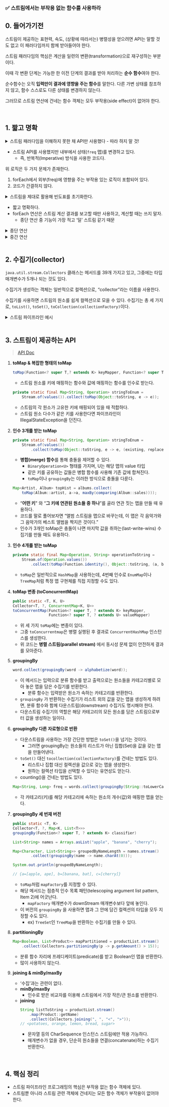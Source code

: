 ### ✅ 스트림에서는 부작용 없는 함수를 사용하라

## 0. 들어가기전

스트림이 제공하는 표현력, 속도, (상황에 따라서는) 병렬성을 얻으려면 API는 말할 것도 없고 이 패러다임까지 함께 받아들어야 한다.

스트림 패러다임의 핵심은 계산을 일련의 변환(transformation)으로 재구성하는 부분이다.

이때 각 변환 단계는 가능한 한 이전 단계의 결과를 받아 처리하는 **순수 함수**여야 한다.

순수함수는 오직 **입력만이 결과에 영향을 주는 함수**를 말한다. 다른 가변 상태를 참조하지 않고, 함수 스스로도 다른 상태를 변경하지 않는다.

그러므로 스트림 연산에 건네는 함수 객체는 모두 부작용(side effect)이 없어야 한다.

<br>

## 1. 짧고 명확

<details>
    <summary>스트림 패러다임을 이해하지 못한 채 API만 사용했다 - 따라 하지 말 것!</summary>
<div markdown="1">

```java
import java.util.Map;
import java.util.stream.Stream;

Map<String, Long> freq = new HashMap<>();
try (Stream<String> words = new Scanner(file).tokens()) {
    words.forEach(word -> {
        freq.merge(word.toLowerCase(), 1L, Long::sum)
    }
}
```
</div>
</details>

- 스트림 API를 사용했지만 내부에서 상태(`freq` 맵)를 변경하고 있다.
    - 즉, 반복적(Imperative) 방식을 사용한 코드다.

위 로직은 두 가지 문제가 존재한다.  
1. forEach에서 외부(freq)에 영향을 주는 부작용 있는 로직이 포함되어 있다.
2. 코드가 간결하지 않다.

<details>
    <summary>스트림을 제대로 활용해 빈도표를 초기화한다.</summary>
<div markdown="1">

```java
Map<String, Long> freq;
try (Stream<String> words = new Scanner(file).tokens()) {
    freq = words
           .collect(groupingBy(String::toLowerCase, counting)));
}
```
</div>
</details>

- 짧고 명확하다.
- forEach 연산은 스트림 계산 결과를 보고할 때만 사용하고, 계산할 때는 쓰지 말자.
    - 종단 연산 중 기능이 가장 적고 ‘덜’ 스트림 같기 때문

<details>
    <summary>종단 연산</summary>
<div markdown="1">

- 스트림 파이프라인의 **마지막에 호출**되어 **실제 처리를 수행**하고 **결과를 반환**하거나 부작용을 발생시키는 연산
- 특징
    1. 종단 연산이 호출될 때까지 스트림은 지연(Lazy) 상태이다.
    2. 종단 연산 이후 스트림은 사용 불가하다.
    3. 결과를 생성하거나 외부 상태를 변경한다.

| **함수**              | **내용**                                                                 |
|-----------------------|---------------------------------------------------------------------------|
| `void forEach()`      | 요소를 하나씩 소비해가며 지정된 작업 수행 (병렬 스트림에서 순서 보장 X)   |
| `void forEachOrdered()` | 요소를 하나씩 소비해가며 지정된 작업 수행 (병렬 스트림에서 순서 보장 O) |
| `long count()`        | 요소 개수 반환                                                            |
| `Optional max()`      | 요소 중 최대 값을 참조하는 `Optional` 반환                                |
| `Optional min()`      | 요소 중 최소 값을 참조하는 `Optional` 반환                                |
| `Optional findFirst()`| 첫번째 요소를 참조하는 `Optional` 반환                                    |
| `Optional findAny()`  | 첫번째 요소를 참조하는 `Optional` 반환 (병렬 스트림에서는 첫번째 요소 보장 X) |
| `boolean allMatch()`  | 모든 요소가 특정 조건을 만족하는지 여부를 반환                            |
| `boolean anyMatch()`  | 하나의 요소라도 특정 조건을 만족하는지 여부를 반환                        |
| `boolean noneMatch()` | 모든 요소가 특정 조건을 불만족하는지 여부를 반환                          |
| `reduce()`            | 요소를 하나씩 빼며 지정된 연산 처리 후 결과를 반환                        |
| `collect()`           | 요소들을 컬렉션으로 반환     
</div>
</details>

<details>
    <summary>중간 연산</summary>
<div markdown="1">

- 스트림 파이프라인에서 **종단 연산 전에 호출**되며, **새로운 스트림을 반환**하는 연산
- 특징
    1. 스트림을 변환하가나 필터링할 수 있다.
    2. 새로운 스트림을 반환한다. (기존 스트림은 변경되지 않는다.)
    3. 종단 연산이 호출될 때까지 아무 작업도 수행하지 않는다.
    4. 여러 중간 연산을 연쇄(chain) 가능하다.

| **함수**              | **내용**                                                   |
|-----------------------|-----------------------------------------------------------|
| `Stream<T> distinct()` | 요소의 중복 제거                                          |
| `Stream<T> filter()`   | 요소에 대한 필터링 조건 추가                              |
| `Stream<T> limit()`    | 요소 개수 제한                                            |
| `Stream<T> skip()`     | 처음 `n`개의 요소 건너뛰기                                |
| `Stream<T> sorted()`   | 요소 정렬                                                 |
| `Stream<T> peek()`     | 요소에 대한 작업 수행 (단, `forEach`와는 다르게 요소를 소비하지 않음) |
</div>
</details>

<br>

## 2. 수집기(collector)

`java.util.stream.Collectors` 클래스는 메서드를 39개 가지고 있고, 그중에는 타입 매개변수가 5개나 되는 것도 있다.

수집기가 생성하는 객체는 일반적으로 컬렉션으로, “collector”라는 이름을 사용한다.

수집기를 사용하면 스트림의 원소를 쉽게 컬렉션으로 모을 수 있다. 수집기는 총 세 가지로, `toList()`, `toSet()`, `toCollection(collectionFactory)`이다.

<details>
    <summary>스트림 파이프라인 예시</summary>
<div markdown="1">

```java
List<String> topTen = freq.keySet().stream()
	.sorted(comparing(freq::get).reversed())
	.limit(10)
	.collect(toList());
```
</div>
</details>

<br>

## 3. 스트림이 제공하는 API
> [API Doc](https://docs.oracle.com/en/java/javase/11/docs/api/java.base/java/util/stream/Collectors.html)

1. **toMap & 복잡한 형태의 toMap**
    ```java
    toMap(Function<? super T,? extends K> keyMapper, Function<? super T,? extends U> valueMapper)
    ```
    - 스트림 원소를 키에 매핑하는 함수와 값에 매핑하는 함수를 인수로 받는다.

    ```java
    private static final Map<String, Operation> stringToEnum =
        Stream.of(values()).collect(toMap(Object::toString, e -> e));
    ```
    - 스트림의 각 원소가 고유한 키에 매핑되어 있을 때 적합하다.
    - 스트림 원소 다수가 같은 키를 사용한다면 파이프라인이 IllegalStateException을 던진다.
   
2. **인수 3개를 받는 toMap**
    ```java
    private static final Map<String, Operation> stringToEnum =
        Stream.of(values())
            .collect(toMap(Object::toString, e -> e, (existing, replacement) -> existing));
    ```
    - **병합(merge) 함수**를 통해 충돌을 제어할 수 있다.
        - `BinaryOperation<U>` 형태를 가지며, U는 해당 맵의 value 타입
        - 같은 키를 공유하는 값들은 병합 함수를 사용해 기존 값에 합쳐진다.
        - `toMap`이나 `groupingBy`는 이러한 방식으로 충돌을 다룬다.
    ```java
    Map<Artist, Album> topHist = albums.collect(
        toMap(Album::artist, a->a, maxBy(comparing(Album::sales))));
    ```
    - “**어떤 키**" 와 “**그 키에 연관된 원소들 중 하나**”를 골라 연관 짓는 맵을 만들 때 유용하다.
    - 코드를 말로 풀어보자면 “앨범 스트림을 맵으로 바꾸는데, 이 맵은 각 음악가와 그 음악가의 베스트 앨범을 짝지은 것이다.”
    - 인수가 3개인 toMap은 충돌이 나면 마지막 값을 취하는(last-write-wins) 수집기를 만들 때도 유용하다.
3. **인수 4개를 받는 toMap**
    ```java
    private static final Map<Operation, String> operationToString =
        Stream.of(Operation.values())
            .collect(toMap(Function.identity(), Object::toString, (a, b) -> a, EnumMap::new));
    ```
    - `toMap`은 일반적으로 `HashMap`을 사용하는데, 4번째 인수로 `EnumMap`이나 `TreeMap`처럼 특정 맵 구현체를 직접 지정할 수도 있다.
4. **toMap 변종 (toConcurrentMap)**
    ```java
    public static <T, K, U> 
    Collector<T, ?, ConcurrentMap<K, U>> 
    toConcurrentMap(Function<? super T, ? extends K> keyMapper,
                    Function<? super T, ? extends U> valueMapper)
    
    ```
    - 위 세 가지 `toMap`에는 변종이 있다.
    - 그중 `toConcurrentmap`은 병렬 실행된 후 결과로 `ConcurrentHashMap` 인스턴스를 생성한다.
    - 위 코드는 **병렬 스트림(parallel stream)** 에서 동시성 문제 없이 안전하게 결과를 모아준다.
5. **groupingBy**
    ```java
    word.collect(groupingBy(word -> alphabetize(word));
    ```
    - 이 메서드는 입력으로 분류 함수를 받고 출력으로는 원소들을 카테고리별로 모아 놓은 맵을 담은 수집기를 반환한다.
        - 분류 함수는 입력받은 원소가 속하는 카테고리를 반환한다.
    - `groupingBy` 가 반환하는 수집기가 리스트 외의 값을 갖는 맵을 생성하게 하려면, 분류 함수와 함께 다운스트림(downstream) 수집기도 명시해야 한다.
    - 다운스트림 수집기의 역할은 해당 카테고리의 모든 원소를 담은 스트림으로부터 값을 생성하는 일이다.
6. **groupingBy 다른 자료형으로 반환**
   - 다운스트림을 사용하는 가장 간단한 방법은 `toSet()`을 넘기는 것이다.
       - 그러면 groupingBy는 원소들의 리스트가 아닌 집합(Set)을 값을 갖는 맵을 만들어낸다.
   - `toSet()` 대신 `tocollection(collectionFactory)`를 건네는 방법도 있다.
       - 리스트나 집합 대신 컬렉션을 값으로 갖는 맵을 생성한다.
       - 원하는 컬렉션 타입을 선택할 수 있다는 유연성도 얻는다.
   - counting()을 건네는 방법도 있다.
    ```java
    Map<String, Long> freq = words.collect(groupingBy(String::toLowerCase, counting()));
    ```
    - 각 카테고리(키)를 해당 카테고리에 속하는 원소의 개수(값)와 매핑한 맵을 얻는다.
   
7. **groupingBy 세 번재 버전**
    ```java
    public static <T, K> 
    Collector<T, ?, Map<K, List<T>>> 
    groupingBy(Function<? super T, ? extends K> classifier)
    
    List<String> names = Arrays.asList("apple", "banana", "cherry");
    
    Map<Character, List<String>> groupedByNameLength = names.stream()
            .collect(groupingBy(name -> name.charAt(0)));
    
    System.out.println(groupedByNameLength);
    
    // {a=[apple, ape], b=[banana, bat], c=[cherry]}
    ```
    - `toMap`처럼 `mapFactory`를 지정할 수 있다.
    - 해당 메서드는 점층적 인수 목록 패턴(telescoping argument list pattern, Item 2)에 어긋난다.
      - `mapFactory` 매개변수가 downStream 매개변수보다 앞에 놓인다.
    - 이 버전의 `groupingBy` 을 사용하면 맵과 그 안에 담긴 컬렉션의 타입을 모두 지정할 수도 있다.
      - ex) `TreeSet`인 `TreeMap`을 반환하는 수집기를 만들 수 있다.
8. **partitioningBy**
    ```java
    Map<Boolean, List<Product>> mapPartitioned = productList.stream()
        .collect(Collectors.partitioningBy(p -> p.getAmount() > 15));
    ```
    - 분류 함수 자리에 프레디케이트(predicate)를 받고 Boolean인 맵을 반환한다.
    - 많이 사용하지 않는다.
9. **joining & minBy/maxBy**
   - ‘수집’과는 관련이 없다.
   - **minBy/maxBy**
       - 인수로 받은 비교자를 이용해 스트림에서 가장 작은/큰 원소를 반환한다.
   - **joining**
       ```java
       String listToString = productList.stream()
           .map(Product::getName)
           .collect(Collectors.joining(", ", "<", ">"));
       // <potatoes, orange, lemon, bread, sugar>
       ```
       - 문자열 등의 CharSequence 인스턴스 스트림에만 적용 가능하다.
       - 매개변수가 없을 경우, 단순히 원소들을 연결(concatenate)하는 수집기 반환한다.

<br>

## 4. 핵심 정리

- 스트림 파이프라인 프로그래밍의 핵심은 부작용 없는 함수 객체에 있다.
- 스트림뿐 아니라 스트림 관련 객체에 건네지는 모든 함수 객체가 부작용이 없어야 한다.